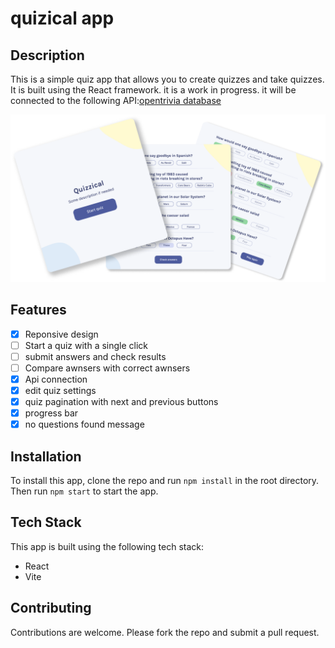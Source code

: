 # quizical app

## Description

This is a simple quiz app that allows you to create quizzes and take quizzes. It is built using the React framework. it is a work in progress. it will be connected to the following API:[opentrivia database](https://opentdb.com/api_config.php)

 ![quizical img](./public/Quizical.png)

## Features

- [x] Reponsive design
- [ ] Start a quiz with a single click
- [ ] submit answers and check results
- [ ] Compare awnsers with correct awnsers
- [x] Api connection
- [x] edit quiz settings
- [x] quiz pagination with next and previous buttons
- [x] progress bar
- [x] no questions found message

## Installation

To install this app, clone the repo and run `npm install` in the root directory. Then run `npm start` to start the app.

## Tech Stack

This app is built using the following tech stack:

- React
- Vite

## Contributing

Contributions are welcome. Please fork the repo and submit a pull request.
